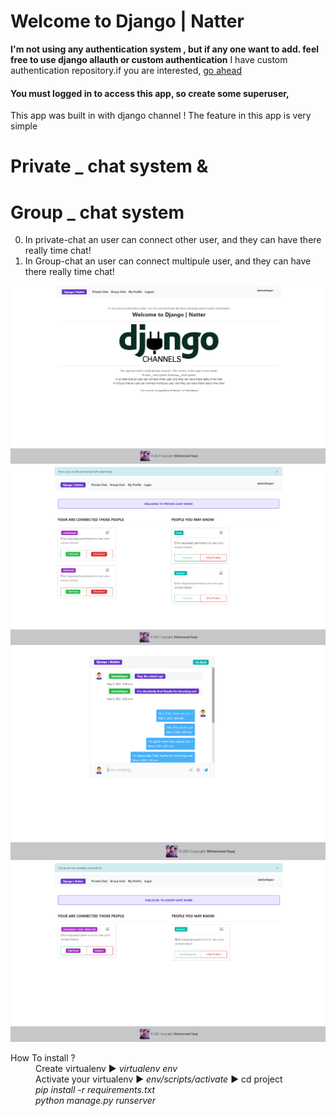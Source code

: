 # Welcome to Django | Natter
**I'm not using any authentication system , but if any one want to add. feel free to use django allauth or custom authentication**
I have custom authentication repository.if you are interested, [go ahead](https://github.com/mohammadfayaj/Django-authentication)
#### You must logged in to access this app, so create some superuser, 

This app was built in with django channel !
The feature in this app is very simple
# Private _ chat system & 
# Group _ chat system
0. In private-chat an user can connect other user, and they can have there really time chat!
1. In Group-chat an user can connect multipule user, and they can have there really time chat!

![Optional Text](https://github.com/mohammadfayaj/Django-Natter/blob/main/Django_natter_img/Screenshot%20(50).png)
![Optional Text](https://github.com/mohammadfayaj/Django-Natter/blob/main/Django_natter_img/Screenshot%20(51).png)
![Optional Text](https://github.com/mohammadfayaj/Django-Natter/blob/main/Django_natter_img/Screenshot%20(53).png)
![Optional Text](https://github.com/mohammadfayaj/Django-Natter/blob/main/Django_natter_img/Screenshot%20(52).png)


<dl>
  <dt>How To install ?</dt>
  <dd>Create virtualenv  ▶️ <em> virtualenv env</em></dd>
  <dd>Activate your virtualenv ▶️ <em>env/scripts/activate</em> ▶️ cd project</dd>
  <dd><em>pip install -r requirements.txt</em></dd>
  <dd><em>python manage.py runserver</em></dd>
</dl

